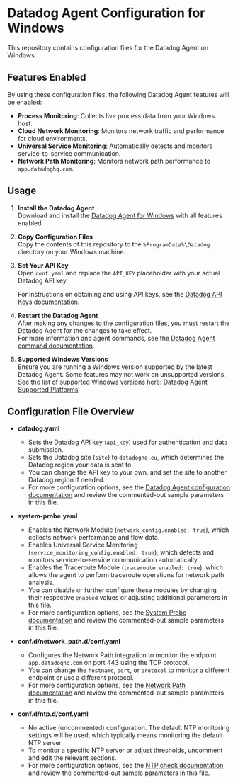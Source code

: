 # Datadog Agent Configuration for Windows

This repository contains configuration files for the Datadog Agent on Windows.

## Features Enabled

By using these configuration files, the following Datadog Agent features will be enabled:

- **Process Monitoring**: Collects live process data from your Windows host.
- **Cloud Network Monitoring**: Monitors network traffic and performance for cloud environments.
- **Universal Service Monitoring**: Automatically detects and monitors service-to-service communication.
- **Network Path Monitoring**: Monitors network path performance to `app.datadoghq.com`.

## Usage

1. **Install the Datadog Agent**  
	Download and install the [Datadog Agent for Windows](https://docs.datadoghq.com/agent/basic_agent_usage/windows/) with all features enabled.

2. **Copy Configuration Files**  
	Copy the contents of this repository to the `%ProgramData%\Datadog` directory on your Windows machine.

3. **Set Your API Key**  
	Open `conf.yaml` and replace the `API_KEY` placeholder with your actual Datadog API key.

	For instructions on obtaining and using API keys, see the [Datadog API Keys documentation](https://docs.datadoghq.com/account_management/api-app-keys/).

4. **Restart the Datadog Agent**  
	After making any changes to the configuration files, you must restart the Datadog Agent for the changes to take effect.  
	For more information and agent commands, see the [Datadog Agent command documentation](https://docs.datadoghq.com/agent/basic_agent_usage/windows/?tab=standardinstallation#agent-commands).

5. **Supported Windows Versions**  
	Ensure you are running a Windows version supported by the latest Datadog Agent. Some features may not work on unsupported versions.  
	See the list of supported Windows versions here: [Datadog Agent Supported Platforms](https://docs.datadoghq.com/agent/supported_platforms/?tab=windows)

## Configuration File Overview

- **datadog.yaml**
  - Sets the Datadog API key (`api_key`) used for authentication and data submission.
  - Sets the Datadog site (`site`) to `datadoghq.eu`, which determines the Datadog region your data is sent to.
  - You can change the API key to your own, and set the site to another Datadog region if needed.
  - For more configuration options, see the [Datadog Agent configuration documentation](https://docs.datadoghq.com/agent/guide/agent-configuration-files/) and review the commented-out sample parameters in this file.

- **system-probe.yaml**
  - Enables the Network Module (`network_config.enabled: true`), which collects network performance and flow data.
  - Enables Universal Service Monitoring (`service_monitoring_config.enabled: true`), which detects and monitors service-to-service communication automatically.
  - Enables the Traceroute Module (`traceroute.enabled: true`), which allows the agent to perform traceroute operations for network path analysis.
  - You can disable or further configure these modules by changing their respective `enabled` values or adjusting additional parameters in this file.
  - For more configuration options, see the [System Probe documentation](https://docs.datadoghq.com/network_monitoring/cloud_network_monitoring/setup/) and review the commented-out sample parameters in this file.

- **conf.d/network_path.d/conf.yaml**
  - Configures the Network Path integration to monitor the endpoint `app.datadoghq.com` on port 443 using the TCP protocol.
  - You can change the `hostname`, `port`, or `protocol` to monitor a different endpoint or use a different protocol.
  - For more configuration options, see the [Network Path documentation](https://docs.datadoghq.com/integrations/network_path/) and review the commented-out sample parameters in this file.

- **conf.d/ntp.d/conf.yaml**
  - No active (uncommented) configuration. The default NTP monitoring settings will be used, which typically means monitoring the default NTP server.
  - To monitor a specific NTP server or adjust thresholds, uncomment and edit the relevant sections.
  - For more configuration options, see the [NTP check documentation](https://docs.datadoghq.com/integrations/ntp/) and review the commented-out sample parameters in this file.